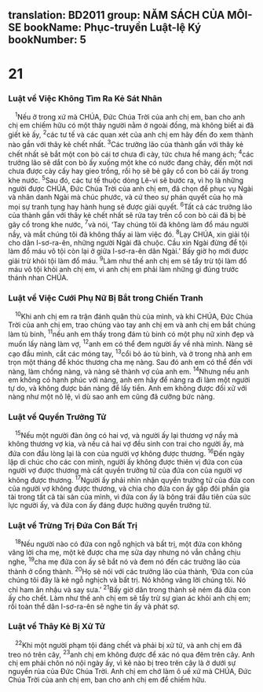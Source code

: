 translation: BD2011
group: NĂM SÁCH CỦA MÔI-SE
bookName: Phục-truyền Luật-lệ Ký 
bookNumber: 5
-------

<div class="title"><h1>21</h1><h3>Luật về Việc Không Tìm Ra Kẻ Sát Nhân</h3></div>
<span class="verse phu_21_1"> <sup>1</sup>Nếu ở trong xứ mà CHÚA, Ðức Chúa Trời của anh chị em, ban cho anh chị em chiếm hữu có một thây người nằm ở ngoài đồng, mà không biết ai đã giết kẻ ấy, </span>
<span class="verse phu_21_2"><sup>2</sup>các tư tế và các quan xét của anh chị em hãy đến đo xem thành nào gần với thây kẻ chết nhất. </span>
<span class="verse phu_21_3"><sup>3</sup>Các trưởng lão của thành gần với thây kẻ chết nhất sẽ bắt một con bò cái tơ chưa đi cày, tức chưa hề mang ách; </span>
<span class="verse phu_21_4"><sup>4</sup>các trưởng lão sẽ dắt con bò ấy xuống một khe có nước đang chảy, đến một nơi chưa được cày cấy hay gieo trồng, rồi họ sẽ bẻ gãy cổ con bò cái ấy trong khe nước. </span>
<span class="verse phu_21_5"><sup>5</sup>Sau đó, các tư tế thuộc dòng Lê-vi sẽ bước ra, vì họ là những người được CHÚA, Ðức Chúa Trời của anh chị em, đã chọn để phục vụ Ngài và nhân danh Ngài mà chúc phước, và cứ theo sự phán quyết của họ mà mọi sự tranh tụng hay hành hung sẽ được giải quyết. </span>
<span class="verse phu_21_6"><sup>6</sup>Tất cả các trưởng lão của thành gần với thây kẻ chết nhất sẽ rửa tay trên cổ con bò cái đã bị bẻ gãy cổ trong khe nước, </span>
<span class="verse phu_21_7"><sup>7</sup>và nói, ‘Tay chúng tôi đã không làm đổ máu người nầy, và mắt chúng tôi đã không thấy ai làm việc đó. </span>
<span class="verse phu_21_8"><sup>8</sup>Lạy CHÚA, xin giải tội cho dân I-sơ-ra-ên, những người Ngài đã chuộc. Cầu xin Ngài đừng để tội làm đổ máu vô tội còn lại ở giữa I-sơ-ra-ên dân Ngài.’ Bấy giờ họ mới được giải trừ khỏi tội làm đổ máu. </span>
<span class="verse phu_21_9"><sup>9</sup>Làm như thế anh chị em sẽ tẩy trừ tội làm đổ máu vô tội khỏi anh chị em, vì anh chị em phải làm những gì đúng trước thánh nhan CHÚA.<br/></span>
<div class="title"><h3>Luật về Việc Cưới Phụ Nữ Bị Bắt trong Chiến Tranh</h3></div>
<span class="verse phu_21_10"> <sup>10</sup>Khi anh chị em ra trận đánh quân thù của mình, và khi CHÚA, Ðức Chúa Trời của anh chị em, trao chúng vào tay anh chị em và anh chị em bắt chúng làm tù binh, </span>
<span class="verse phu_21_11"><sup>11</sup>nếu anh em thấy trong đám tù binh có một phụ nữ xinh đẹp và muốn lấy nàng làm vợ, </span>
<span class="verse phu_21_12"><sup>12</sup>anh em có thể đem người ấy về nhà mình. Nàng sẽ cạo đầu mình, cắt các móng tay, </span>
<span class="verse phu_21_13"><sup>13</sup>cổi bỏ áo tù binh, và ở trong nhà anh em trọn một tháng để khóc thương cha mẹ nàng. Sau đó anh em có thể đến với nàng, làm chồng nàng, và nàng sẽ thành vợ của anh em. </span>
<span class="verse phu_21_14"><sup>14</sup>Nhưng nếu anh em không có hạnh phúc với nàng, anh em hãy để nàng ra đi làm một người tự do, và không được bán nàng để lấy tiền. Anh em không được đối xử với nàng như một nô lệ, vì dù sao anh em cũng đã cưỡng bức nàng.<br/></span>
<div class="title"><h3>Luật về Quyền Trưởng Tử</h3></div>
<span class="verse phu_21_15"> <sup>15</sup>Nếu một người đàn ông có hai vợ, và người ấy lại thương vợ nầy mà không thương vợ kia, và nếu cả hai vợ đều sinh con trai cho người ấy, mà đứa con đầu lòng lại là con của người vợ không được thương. </span>
<span class="verse phu_21_16"><sup>16</sup>Ðến ngày lập di chúc cho các con mình, người ấy không được thiên vị đứa con của người vợ được thương mà cất quyền trưởng tử của đứa con của người vợ không được thương. </span>
<span class="verse phu_21_17"><sup>17</sup>Người ấy phải nhìn nhận quyền trưởng tử của đứa con của người vợ không được thương, và chia cho đứa con ấy gấp đôi phần gia tài trong tất cả tài sản của mình, vì đứa con ấy là bông trái đầu tiên của sức lực người ấy, và đứa con ấy đáng được hưởng quyền trưởng tử.<br/></span>
<div class="title"><h3>Luật về Trừng Trị Ðứa Con Bất Trị</h3></div>
<span class="verse phu_21_18"> <sup>18</sup>Nếu người nào có đứa con ngỗ nghịch và bất trị, một đứa con không vâng lời cha mẹ, một kẻ được cha mẹ sửa dạy nhưng nó vẫn chẳng chịu nghe, </span>
<span class="verse phu_21_19"><sup>19</sup>cha mẹ đứa con ấy sẽ bắt nó và đem nó đến các trưởng lão của thành ở cổng thành. </span>
<span class="verse phu_21_20"><sup>20</sup>Họ sẽ nói với các trưởng lão của thành, ‘Ðứa con của chúng tôi đây là kẻ ngỗ nghịch và bất trị. Nó không vâng lời chúng tôi. Nó chỉ ham ăn nhậu và say sưa.’ </span>
<span class="verse phu_21_21"><sup>21</sup>Bấy giờ dân trong thành sẽ ném đá đứa con ấy cho chết. Làm như thế anh chị em sẽ tẩy trừ sự gian ác khỏi anh chị em; rồi toàn thể dân I-sơ-ra-ên sẽ nghe tin ấy và phát sợ.<br/></span>
<div class="title"><h3>Luật về Thây Kẻ Bị Xử Tử</h3></div>
<span class="verse phu_21_22"> <sup>22</sup>Khi một người phạm tội đáng chết và phải bị xử tử, và anh chị em đã treo nó trên cây, </span>
<span class="verse phu_21_23"><sup>23</sup>anh chị em không được để xác nó qua đêm trên cây. Anh chị em phải chôn nó nội ngày ấy, vì kẻ nào bị treo trên cây là ở dưới sự nguyền rủa của Ðức Chúa Trời. Anh chị em chớ làm ô uế xứ mà CHÚA, Ðức Chúa Trời của anh chị em, ban cho anh chị em để chiếm hữu.<br/></span>
